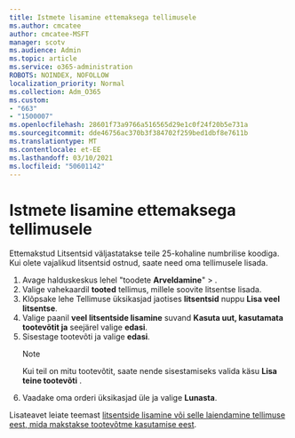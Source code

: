 ```yaml
---
title: Istmete lisamine ettemaksega tellimusele
ms.author: cmcatee
author: cmcatee-MSFT
manager: scotv
ms.audience: Admin
ms.topic: article
ms.service: o365-administration
ROBOTS: NOINDEX, NOFOLLOW
localization_priority: Normal
ms.collection: Adm_O365
ms.custom:
- "663"
- "1500007"
ms.openlocfilehash: 28601f73a9766a516565d29e1c0f24f20b5e731a
ms.sourcegitcommit: dde46756ac370b3f384702f259bed1dbf8e7611b
ms.translationtype: MT
ms.contentlocale: et-EE
ms.lasthandoff: 03/10/2021
ms.locfileid: "50601142"
---
```

# <a name="add-seats-to-a-prepaid-subscription"></a>Istmete lisamine ettemaksega tellimusele

Ettemakstud Litsentsid väljastatakse teile 25-kohaline numbrilise koodiga. Kui olete vajalikud litsentsid ostnud, saate need oma tellimusele lisada.

1. Avage halduskeskus lehel "toodete **Arveldamine**"  >  **[](https://go.microsoft.com/fwlink/p/?linkid=842054)** .
2. Valige vahekaardil **tooted** tellimus, millele soovite litsentse lisada.
3. Klõpsake lehe Tellimuse üksikasjad jaotises **litsentsid** nuppu **Lisa veel litsentse**.
4. Valige paanil **veel litsentside lisamine** suvand **Kasuta uut, kasutamata tootevõtit ja** seejärel valige **edasi**.
5. Sisestage tootevõti ja valige **edasi**.
    > [!NOTE]
    > Kui teil on mitu tootevõtit, saate nende sisestamiseks valida käsu **Lisa teine tootevõti** .
6. Vaadake oma orderi üksikasjad üle ja valige **Lunasta**.

Lisateavet leiate teemast [litsentside lisamine või selle laiendamine tellimuse eest, mida makstakse tootevõtme kasutamise eest](https://docs.microsoft.com/microsoft-365/commerce/licenses/add-licenses-using-product-key).